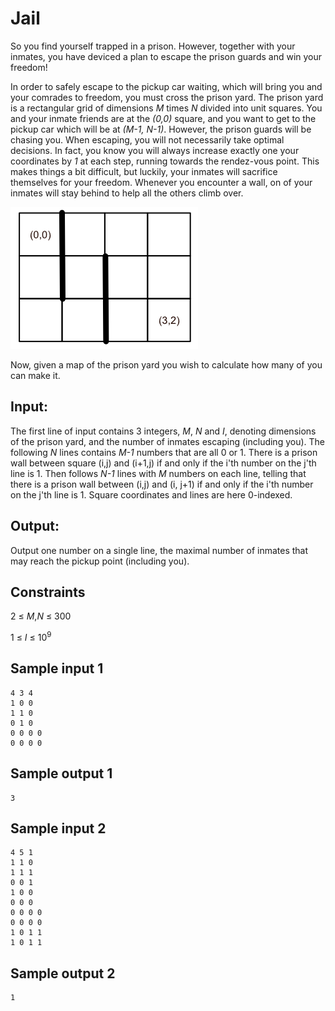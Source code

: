 # Jail

So you find yourself trapped in a prison.
However, together with your inmates, you have deviced a plan to escape the prison guards and win your freedom!

In order to safely escape to the pickup car waiting, which will bring you and your comrades to freedom, you must cross the prison yard.
The prison yard is a rectangular grid of dimensions _M_ times _N_ divided into unit squares.
You and your inmate friends are at the _(0,0)_ square, and you want to get to the pickup car which will be at _(M-1, N-1)_.
However, the prison guards will be chasing you.
When escaping, you will not necessarily take optimal decisions.
In fact, you know you will always increase exactly one your coordinates by _1_ at each step, running towards the rendez-vous point.
This makes things a bit difficult, but luckily, your inmates will sacrifice themselves for your freedom.
Whenever you encounter a wall, on of your inmates will stay behind to help all the others climb over.

![](../images/jail.png)

Now, given a map of the prison yard you wish to calculate how many of you can make it.

## Input:
The first line of input contains 3 integers, _M_, _N_ and _I_, denoting dimensions of the prison yard, and the number of inmates escaping (including you).
The following _N_ lines contains _M-1_ numbers that are all 0 or 1.
There is a prison wall between square (i,j) and (i+1,j) if and only if the i'th number on the j'th line is 1.
Then follows _N-1_ lines with _M_ numbers on each line, telling that there is a prison wall between (i,j) and (i, j+1) if and only if the i'th number on the j'th line is 1.
Square coordinates and lines are here 0-indexed.

## Output:
Output one number on a single line, the maximal number of inmates that may reach the pickup point (including you).

## Constraints
2 &le; _M_,_N_ &le; 300  

1 &le; _I_ &le; 10<sup>9</sup>

## Sample input 1
```
4 3 4  
1 0 0  
1 1 0  
0 1 0  
0 0 0 0  
0 0 0 0  
```

## Sample output 1
```
3  
```

## Sample input 2
```
4 5 1
1 1 0
1 1 1
0 0 1
1 0 0
0 0 0
0 0 0 0
0 0 0 0
1 0 1 1
1 0 1 1
```

## Sample output 2
```
1
```

